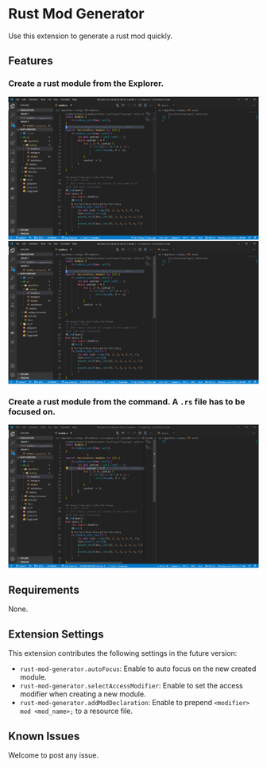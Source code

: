 # Rust Mod Generator
Use this extension to generate a rust mod quickly.

## Features
### Create a rust module from the Explorer.

![image](images/MenuFile.gif)
![image](images/MenuDir.gif)

### Create a rust module from the command. A `.rs` file has to be focused on.

![image](images/Command.gif)


## Requirements
None.

## Extension Settings
This extension contributes the following settings in the future version:
* `rust-mod-generator.autoFocus`: Enable to auto focus on the new created module.
* `rust-mod-generator.selectAccessModifier`: Enable to set the access modifier when creating a new module.
* `rust-mod-generator.addModDeclaration`: Enable to prepend `<modifier> mod <mod_name>;` to a resource file.

## Known Issues
Welcome to post any issue.
